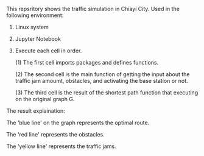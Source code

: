 This repsritory shows the traffic simulation in Chiayi City. Used in the following environment:

1. Linux system
2. Jupyter Notebook
3. Execute each cell in order.

   (1) The first cell imports packages and defines functions.

   (2) The second cell is the main function of getting the input about the traffic jam amoumt, obstacles, and activating the base station or not.

   (3) The third cell is the result of the shortest path function that executing on the original graph G.

The result explaination:

The 'blue line' on the graph represents the optimal route.

The 'red line' represents the obstacles.

The 'yellow line' represents the traffic jams.
